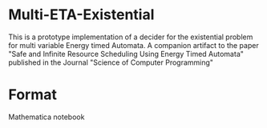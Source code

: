 # Multi-ETA-Existential

This is a prototype implementation of a decider for the existential problem for multi variable Energy timed Automata.
A companion artifact to the paper "Safe and Infinite Resource Scheduling Using Energy Timed Automata" published in the Journal "Science of Computer Programming"

# Format
Mathematica notebook
